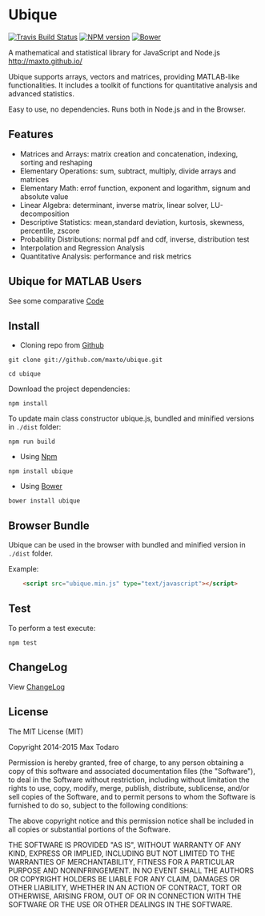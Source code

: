 # Ubique
[![Travis Build Status](https://travis-ci.org/maxto/ubique.svg?style=flat)](https://travis-ci.org/maxto/ubique)
[![NPM version](http://img.shields.io/npm/v/ubique.svg?style=flat)](https://www.npmjs.com/package/ubique)
[![Bower](https://img.shields.io/bower/v/bootstrap.svg?style=flat)](http://bower.io/search/?q=ubique)

A mathematical and statistical library for JavaScript and Node.js http://maxto.github.io/
 
Ubique supports arrays, vectors and matrices, providing MATLAB-like functionalities.
It includes a toolkit of functions for quantitative analysis and advanced statistics. 

Easy to use, no dependencies. Runs both in Node.js and in the Browser.

## Features

- Matrices and Arrays: matrix creation and concatenation, indexing, sorting and reshaping
- Elementary Operations: sum, subtract, multiply, divide arrays and matrices 
- Elementary Math: errof function, exponent and logarithm, signum and absolute value
- Linear Algebra: determinant, inverse matrix, linear solver, LU-decomposition
- Descriptive Statistics: mean,standard deviation, kurtosis, skewness, percentile, zscore
- Probability Distributions: normal pdf and cdf, inverse, distribution test
- Interpolation and Regression Analysis
- Quantitative Analysis: performance and risk metrics

## Ubique for MATLAB Users

See some comparative [Code](/doc/formatlabusers.html)

## Install

- Cloning repo from [Github](https://github.com/)

```
git clone git://github.com/maxto/ubique.git

cd ubique
```

Download the project dependencies:

```
npm install
```

To update main class constructor ubique.js, bundled and minified versions in `./dist` folder:

```
npm run build
```

- Using [Npm](https://www.npmjs.org)

```
npm install ubique
```

- Using [Bower](http://bower.io/)


```
bower install ubique
```

## Browser Bundle

Ubique can be used in the browser with bundled and minified version in `./dist` folder.

Example:

```html
	<script src="ubique.min.js" type="text/javascript"></script>
```

## Test

To perform a test execute:

```
npm test
```


## ChangeLog

View [ChangeLog](CHANGELOG.md) 

## License

The MIT License (MIT)

Copyright 2014-2015 Max Todaro

Permission is hereby granted, free of charge, to any person obtaining a copy
of this software and associated documentation files (the "Software"), to deal
in the Software without restriction, including without limitation the rights
to use, copy, modify, merge, publish, distribute, sublicense, and/or sell
copies of the Software, and to permit persons to whom the Software is
furnished to do so, subject to the following conditions:

The above copyright notice and this permission notice shall be included in all
copies or substantial portions of the Software.

THE SOFTWARE IS PROVIDED "AS IS", WITHOUT WARRANTY OF ANY KIND, EXPRESS OR
IMPLIED, INCLUDING BUT NOT LIMITED TO THE WARRANTIES OF MERCHANTABILITY,
FITNESS FOR A PARTICULAR PURPOSE AND NONINFRINGEMENT. IN NO EVENT SHALL THE
AUTHORS OR COPYRIGHT HOLDERS BE LIABLE FOR ANY CLAIM, DAMAGES OR OTHER
LIABILITY, WHETHER IN AN ACTION OF CONTRACT, TORT OR OTHERWISE, ARISING FROM,
OUT OF OR IN CONNECTION WITH THE SOFTWARE OR THE USE OR OTHER DEALINGS IN THE
SOFTWARE.







